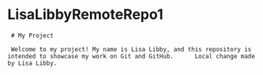 # LisaLibbyRemoteRepo1
     # My Project

     Welcome to my project! My name is Lisa Libby, and this repository is intended to showcase my work on Git and GitHub.      Local change made by Lisa Libby.
